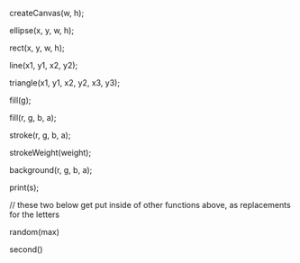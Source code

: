 createCanvas(w, h);

ellipse(x, y, w, h);

rect(x, y, w, h);

line(x1, y1, x2, y2);

triangle(x1, y1, x2, y2, x3, y3);

fill(g);

fill(r, g, b, a);

stroke(r, g, b, a);

strokeWeight(weight);

background(r, g, b, a);

print(s);

// these two below get put inside of other functions above, as replacements for the letters

random(max)

second()
